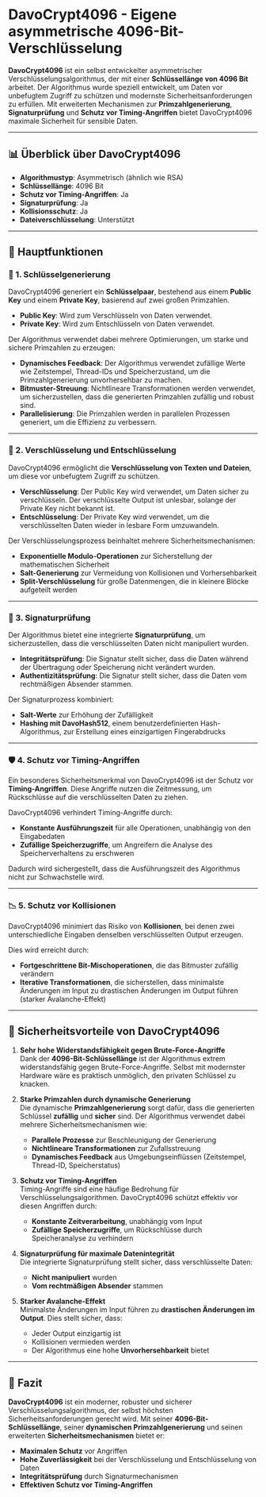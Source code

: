 # DavoCrypt4096 - Eigene asymmetrische 4096-Bit-Verschlüsselung

**DavoCrypt4096** ist ein selbst entwickelter asymmetrischer Verschlüsselungsalgorithmus, der mit einer **Schlüssellänge von 4096 Bit** arbeitet. Der Algorithmus wurde speziell entwickelt, um Daten vor unbefugtem Zugriff zu schützen und modernste Sicherheitsanforderungen zu erfüllen. Mit erweiterten Mechanismen zur **Primzahlgenerierung**, **Signaturprüfung** und **Schutz vor Timing-Angriffen** bietet DavoCrypt4096 maximale Sicherheit für sensible Daten.

---

## 📊 Überblick über DavoCrypt4096

- **Algorithmustyp**: Asymmetrisch (ähnlich wie RSA)
- **Schlüssellänge**: 4096 Bit
- **Schutz vor Timing-Angriffen**: Ja
- **Signaturprüfung**: Ja
- **Kollisionsschutz**: Ja
- **Dateiverschlüsselung**: Unterstützt

---

## 🧩 Hauptfunktionen

### 🔑 1. Schlüsselgenerierung
DavoCrypt4096 generiert ein **Schlüsselpaar**, bestehend aus einem **Public Key** und einem **Private Key**, basierend auf zwei großen Primzahlen.

- **Public Key**: Wird zum Verschlüsseln von Daten verwendet.
- **Private Key**: Wird zum Entschlüsseln von Daten verwendet.

Der Algorithmus verwendet dabei mehrere Optimierungen, um starke und sichere Primzahlen zu erzeugen:

- **Dynamisches Feedback**: Der Algorithmus verwendet zufällige Werte wie Zeitstempel, Thread-IDs und Speicherzustand, um die Primzahlgenerierung unvorhersehbar zu machen.
- **Bitmuster-Streuung**: Nichtlineare Transformationen werden verwendet, um sicherzustellen, dass die generierten Primzahlen zufällig und robust sind.
- **Parallelisierung**: Die Primzahlen werden in parallelen Prozessen generiert, um die Effizienz zu verbessern.

---

### 🔐 2. Verschlüsselung und Entschlüsselung
DavoCrypt4096 ermöglicht die **Verschlüsselung von Texten und Dateien**, um diese vor unbefugtem Zugriff zu schützen.

- **Verschlüsselung**: Der Public Key wird verwendet, um Daten sicher zu verschlüsseln. Der verschlüsselte Output ist unlesbar, solange der Private Key nicht bekannt ist.
- **Entschlüsselung**: Der Private Key wird verwendet, um die verschlüsselten Daten wieder in lesbare Form umzuwandeln.

Der Verschlüsselungsprozess beinhaltet mehrere Sicherheitsmechanismen:

- **Exponentielle Modulo-Operationen** zur Sicherstellung der mathematischen Sicherheit
- **Salt-Generierung** zur Vermeidung von Kollisionen und Vorhersehbarkeit
- **Split-Verschlüsselung** für große Datenmengen, die in kleinere Blöcke aufgeteilt werden

---

### 🧾 3. Signaturprüfung
Der Algorithmus bietet eine integrierte **Signaturprüfung**, um sicherzustellen, dass die verschlüsselten Daten nicht manipuliert wurden.

- **Integritätsprüfung**: Die Signatur stellt sicher, dass die Daten während der Übertragung oder Speicherung nicht verändert wurden.
- **Authentizitätsprüfung**: Die Signatur stellt sicher, dass die Daten vom rechtmäßigen Absender stammen.

Der Signaturprozess kombiniert:

- **Salt-Werte** zur Erhöhung der Zufälligkeit
- **Hashing mit DavoHash512**, einem benutzerdefinierten Hash-Algorithmus, zur Erstellung eines einzigartigen Fingerabdrucks

---

### 🛡️ 4. Schutz vor Timing-Angriffen
Ein besonderes Sicherheitsmerkmal von DavoCrypt4096 ist der Schutz vor **Timing-Angriffen**. Diese Angriffe nutzen die Zeitmessung, um Rückschlüsse auf die verschlüsselten Daten zu ziehen.

DavoCrypt4096 verhindert Timing-Angriffe durch:

- **Konstante Ausführungszeit** für alle Operationen, unabhängig von den Eingabedaten
- **Zufällige Speicherzugriffe**, um Angreifern die Analyse des Speicherverhaltens zu erschweren

Dadurch wird sichergestellt, dass die Ausführungszeit des Algorithmus nicht zur Schwachstelle wird.

---

### 📉 5. Schutz vor Kollisionen
DavoCrypt4096 minimiert das Risiko von **Kollisionen**, bei denen zwei unterschiedliche Eingaben denselben verschlüsselten Output erzeugen.

Dies wird erreicht durch:

- **Fortgeschrittene Bit-Mischoperationen**, die das Bitmuster zufällig verändern
- **Iterative Transformationen**, die sicherstellen, dass minimalste Änderungen im Input zu drastischen Änderungen im Output führen (starker Avalanche-Effekt)

---

## 🔧 Sicherheitsvorteile von DavoCrypt4096

1. **Sehr hohe Widerstandsfähigkeit gegen Brute-Force-Angriffe**  
   Dank der **4096-Bit-Schlüssellänge** ist der Algorithmus extrem widerstandsfähig gegen Brute-Force-Angriffe. Selbst mit modernster Hardware wäre es praktisch unmöglich, den privaten Schlüssel zu knacken.

2. **Starke Primzahlen durch dynamische Generierung**  
   Die dynamische **Primzahlgenerierung** sorgt dafür, dass die generierten Schlüssel **zufällig** und **sicher** sind. Der Algorithmus verwendet dabei mehrere Sicherheitsmechanismen wie:

   - **Parallele Prozesse** zur Beschleunigung der Generierung
   - **Nichtlineare Transformationen** zur Zufallsstreuung
   - **Dynamisches Feedback** aus Umgebungseinflüssen (Zeitstempel, Thread-ID, Speicherstatus)

3. **Schutz vor Timing-Angriffen**  
   Timing-Angriffe sind eine häufige Bedrohung für Verschlüsselungsalgorithmen. DavoCrypt4096 schützt effektiv vor diesen Angriffen durch:

   - **Konstante Zeitverarbeitung**, unabhängig vom Input
   - **Zufällige Speicherzugriffe**, um Rückschlüsse durch Speicheranalyse zu verhindern

4. **Signaturprüfung für maximale Datenintegrität**  
   Die integrierte Signaturprüfung stellt sicher, dass verschlüsselte Daten:

   - **Nicht manipuliert** wurden
   - **Vom rechtmäßigen Absender** stammen

5. **Starker Avalanche-Effekt**  
   Minimalste Änderungen im Input führen zu **drastischen Änderungen im Output**. Dies stellt sicher, dass:

   - Jeder Output einzigartig ist
   - Kollisionen vermieden werden
   - Der Algorithmus eine hohe **Unvorhersehbarkeit** bietet

---

## 📝 Fazit

**DavoCrypt4096** ist ein moderner, robuster und sicherer Verschlüsselungsalgorithmus, der selbst höchsten Sicherheitsanforderungen gerecht wird. Mit seiner **4096-Bit-Schlüssellänge**, seiner **dynamischen Primzahlgenerierung** und seinen erweiterten **Sicherheitsmechanismen** bietet er:

- **Maximalen Schutz** vor Angriffen
- **Hohe Zuverlässigkeit** bei der Verschlüsselung und Entschlüsselung von Daten
- **Integritätsprüfung** durch Signaturmechanismen
- **Effektiven Schutz vor Timing-Angriffen**

